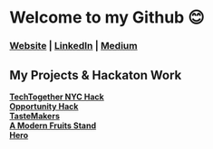 
# Welcome to my Github 😊  

### [Website](https://malinda.dev/) | [LinkedIn](https://www.linkedin.com/in/malinda-lin/) | [Medium](https://medium.com/@xqmlin)

<h2>My Projects & Hackaton Work</h2>

<a href="https://github.com/malinda-lin/RainbowBunnies"><strong>TechTogether NYC Hack</strong></a>
<br>
<a href="https://github.com/2020-opportunity-hack/Team-04"><strong>Opportunity Hack</strong></a>
<br>
<a href="https://github.com/tastemakers-node-feratu/capstone1"><strong>TasteMakers</strong></a>
<br>
<a href="https://github.com/A-modern-fruit-shop-2001-tof232c/A-modern-fruit-stand"><strong>A Modern Fruits Stand</strong></a>
<br>
<a href="https://github.com/malinda-lin/Hero"><strong>Hero</strong></a>


